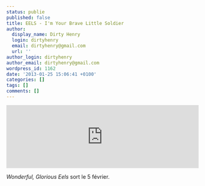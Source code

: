 ```yaml
---
status: publie
published: false
title: EELS - I'm Your Brave Little Soldier
author:
  display_name: Dirty Henry
  login: dirtyhenry
  email: dirtyhenry@gmail.com
  url: ''
author_login: dirtyhenry
author_email: dirtyhenry@gmail.com
wordpress_id: 1162
date: '2013-01-25 15:06:41 +0100'
categories: []
tags: []
comments: []
---
```

<iframe width="100%" height="166" scrolling="no" frameborder="no" src="https://w.soundcloud.com/player/?url=http%3A%2F%2Fapi.soundcloud.com%2Ftracks%2F76073904"></iframe>

*Wonderful, Glorious Eels* sort le 5 février.
